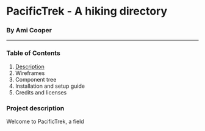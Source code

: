 # PacificTrek - A hiking directory
### By Ami Cooper
---
### Table of Contents
1. [Description](#description)
2. Wireframes
3. Component tree
4. Installation and setup guide
5. Credits and licenses

### <a name="description"></a> Project description
Welcome to PacificTrek, a field
